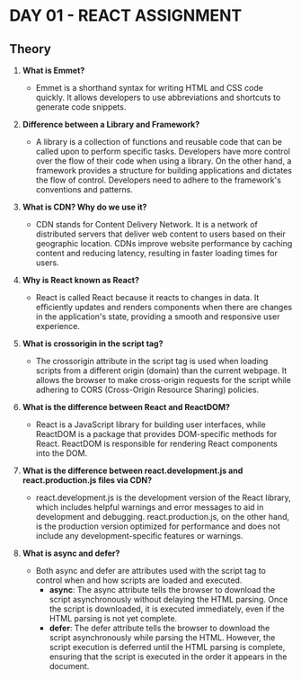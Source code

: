 # DAY 01 - REACT ASSIGNMENT

## Theory

1. **What is Emmet?**
   - Emmet is a shorthand syntax for writing HTML and CSS code quickly. It allows developers to use abbreviations and shortcuts to generate code snippets.

2. **Difference between a Library and Framework?**
   - A library is a collection of functions and reusable code that can be called upon to perform specific tasks. Developers have more control over the flow of their code when using a library. On the other hand, a framework provides a structure for building applications and dictates the flow of control. Developers need to adhere to the framework's conventions and patterns.

3. **What is CDN? Why do we use it?**
   - CDN stands for Content Delivery Network. It is a network of distributed servers that deliver web content to users based on their geographic location. CDNs improve website performance by caching content and reducing latency, resulting in faster loading times for users.

4. **Why is React known as React?**
   - React is called React because it reacts to changes in data. It efficiently updates and renders components when there are changes in the application's state, providing a smooth and responsive user experience.

5. **What is crossorigin in the script tag?**
   - The crossorigin attribute in the script tag is used when loading scripts from a different origin (domain) than the current webpage. It allows the browser to make cross-origin requests for the script while adhering to CORS (Cross-Origin Resource Sharing) policies.

6. **What is the difference between React and ReactDOM?**
   - React is a JavaScript library for building user interfaces, while ReactDOM is a package that provides DOM-specific methods for React. ReactDOM is responsible for rendering React components into the DOM.

7. **What is the difference between react.development.js and react.production.js files via CDN?**
   - react.development.js is the development version of the React library, which includes helpful warnings and error messages to aid in development and debugging. react.production.js, on the other hand, is the production version optimized for performance and does not include any development-specific features or warnings.

8. **What is async and defer?**
   - Both async and defer are attributes used with the script tag to control when and how scripts are loaded and executed.
     - **async**: The async attribute tells the browser to download the script asynchronously without delaying the HTML parsing. Once the script is downloaded, it is executed immediately, even if the HTML parsing is not yet complete.
     - **defer**: The defer attribute tells the browser to download the script asynchronously while parsing the HTML. However, the script execution is deferred until the HTML parsing is complete, ensuring that the script is executed in the order it appears in the document.

